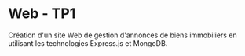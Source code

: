 # Web - TP1

Création d'un site Web de gestion d'annonces de biens immobiliers en utilisant les technologies Express.js et MongoDB.